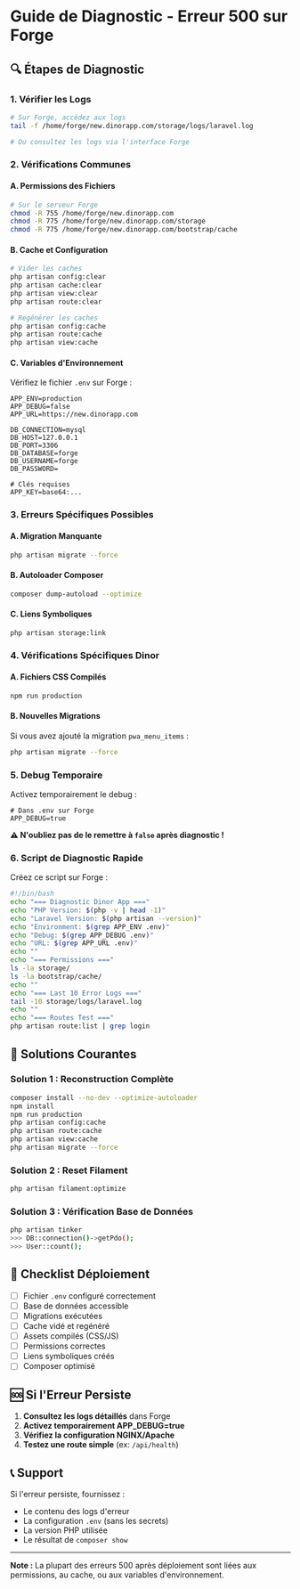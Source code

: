 # Guide de Diagnostic - Erreur 500 sur Forge

## 🔍 Étapes de Diagnostic

### 1. **Vérifier les Logs**
```bash
# Sur Forge, accédez aux logs
tail -f /home/forge/new.dinorapp.com/storage/logs/laravel.log

# Ou consultez les logs via l'interface Forge
```

### 2. **Vérifications Communes**

#### A. **Permissions des Fichiers**
```bash
# Sur le serveur Forge
chmod -R 755 /home/forge/new.dinorapp.com
chmod -R 775 /home/forge/new.dinorapp.com/storage
chmod -R 775 /home/forge/new.dinorapp.com/bootstrap/cache
```

#### B. **Cache et Configuration**
```bash
# Vider les caches
php artisan config:clear
php artisan cache:clear
php artisan view:clear
php artisan route:clear

# Regénérer les caches
php artisan config:cache
php artisan route:cache
php artisan view:cache
```

#### C. **Variables d'Environnement**
Vérifiez le fichier `.env` sur Forge :
```env
APP_ENV=production
APP_DEBUG=false
APP_URL=https://new.dinorapp.com

DB_CONNECTION=mysql
DB_HOST=127.0.0.1
DB_PORT=3306
DB_DATABASE=forge
DB_USERNAME=forge
DB_PASSWORD=

# Clés requises
APP_KEY=base64:...
```

### 3. **Erreurs Spécifiques Possibles**

#### A. **Migration Manquante**
```bash
php artisan migrate --force
```

#### B. **Autoloader Composer**
```bash
composer dump-autoload --optimize
```

#### C. **Liens Symboliques**
```bash
php artisan storage:link
```

### 4. **Vérifications Spécifiques Dinor**

#### A. **Fichiers CSS Compilés**
```bash
npm run production
```

#### B. **Nouvelles Migrations**
Si vous avez ajouté la migration `pwa_menu_items` :
```bash
php artisan migrate --force
```

### 5. **Debug Temporaire**

Activez temporairement le debug :
```env
# Dans .env sur Forge
APP_DEBUG=true
```

**⚠️ N'oubliez pas de le remettre à `false` après diagnostic !**

### 6. **Script de Diagnostic Rapide**

Créez ce script sur Forge :

```bash
#!/bin/bash
echo "=== Diagnostic Dinor App ==="
echo "PHP Version: $(php -v | head -1)"
echo "Laravel Version: $(php artisan --version)"
echo "Environment: $(grep APP_ENV .env)"
echo "Debug: $(grep APP_DEBUG .env)"
echo "URL: $(grep APP_URL .env)"
echo ""
echo "=== Permissions ==="
ls -la storage/
ls -la bootstrap/cache/
echo ""
echo "=== Last 10 Error Logs ==="
tail -10 storage/logs/laravel.log
echo ""
echo "=== Routes Test ==="
php artisan route:list | grep login
```

## 🔧 Solutions Courantes

### Solution 1 : **Reconstruction Complète**
```bash
composer install --no-dev --optimize-autoloader
npm install
npm run production
php artisan config:cache
php artisan route:cache
php artisan view:cache
php artisan migrate --force
```

### Solution 2 : **Reset Filament**
```bash
php artisan filament:optimize
```

### Solution 3 : **Vérification Base de Données**
```bash
php artisan tinker
>>> DB::connection()->getPdo();
>>> User::count();
```

## 📝 Checklist Déploiement

- [ ] Fichier `.env` configuré correctement
- [ ] Base de données accessible
- [ ] Migrations exécutées
- [ ] Cache vidé et regénéré
- [ ] Assets compilés (CSS/JS)
- [ ] Permissions correctes
- [ ] Liens symboliques créés
- [ ] Composer optimisé

## 🆘 Si l'Erreur Persiste

1. **Consultez les logs détaillés** dans Forge
2. **Activez temporairement APP_DEBUG=true**
3. **Vérifiez la configuration NGINX/Apache**
4. **Testez une route simple** (ex: `/api/health`)

## 📞 Support

Si l'erreur persiste, fournissez :
- Le contenu des logs d'erreur
- La configuration `.env` (sans les secrets)
- La version PHP utilisée
- Le résultat de `composer show`

---

**Note :** La plupart des erreurs 500 après déploiement sont liées aux permissions, au cache, ou aux variables d'environnement. 